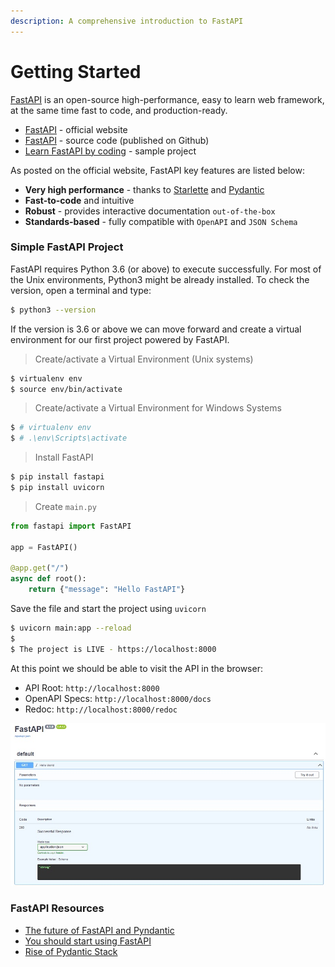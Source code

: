 ```yaml
---
description: A comprehensive introduction to FastAPI
---
```


# Getting Started

[FastAPI](https://fastapi.tiangolo.com) is an open-source high-performance, easy to learn web framework, at the same time fast to code, and production-ready.

* [FastAPI](https://fastapi.tiangolo.com) - official website
* [FastAPI](https://github.com/tiangolo/fastapi) - source code (published on Github)
* [Learn FastAPI by coding](https://github.com/app-generator/fastapi-learn-by-coding) - sample project&#x20;



As posted on the official website, FastAPI key features are listed below:

* **Very high performance** - thanks to [Starlette](https://www.starlette.io) and [Pydantic](https://pydantic-docs.helpmanual.io)
* **Fast-to-code** and intuitive&#x20;
* **Robust** - provides interactive documentation `out-of-the-box`
* **Standards-based** - fully compatible with `OpenAPI` and `JSON Schema`



### Simple FastAPI Project

FastAPI requires Python 3.6 (or above) to execute successfully. For most of the Unix environments, Python3 might be already installed. To check the version, open a terminal and type:

```bash
$ python3 --version
```

If the version is 3.6 or above we can move forward and create a virtual environment for our first project powered by FastAPI.&#x20;

> Create/activate a Virtual Environment (Unix systems)

```bash
$ virtualenv env
$ source env/bin/activate
```

> Create/activate a Virtual Environment for Windows Systems

```bash
$ # virtualenv env
$ # .\env\Scripts\activate
```

> Install FastAPI&#x20;

```bash
$ pip install fastapi
$ pip install uvicorn
```

> Create `main.py`

```python
from fastapi import FastAPI

app = FastAPI()

@app.get("/")
async def root():
    return {"message": "Hello FastAPI"}
```

Save the file and start the project using `uvicorn`

```bash
$ uvicorn main:app --reload
$ 
$ The project is LIVE - https://localhost:8000 
```

At this point we should be able to visit the API in the browser:

* API Root: `http://localhost:8000`
* OpenAPI Specs: `http://localhost:8000/docs`
* Redoc:  `http://localhost:8000/redoc`

![FastAPI - Simple API Project](../../.gitbook/assets/fastapi-hello-world.jpg)



### FastAPI Resources

* [The future of FastAPI and Pyndantic](https://tiangolo.medium.com/the-future-of-fastapi-and-pydantic-is-bright-2d1785a603a9)
* [You should start using FastAPI](https://towardsdatascience.com/you-should-start-using-fastapi-now-7efb280fec02)
* [Rise of Pydantic Stack](https://python.plainenglish.io/an-introduction-to-the-pydantic-stack-9e490d606c8d) &#x20;
